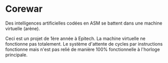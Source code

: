 # Corewar
Des intelligences artificielles codées en ASM se battent dans une machine virtuelle (arène).

Ceci est un projet de 1ère année à Epitech. La machine virtuelle ne fonctionne pas totalement. Le système d'attente de cycles par instructions fonctionne mais n'est pas relié de manière 100% fonctionnelle à l'horloge principale.
